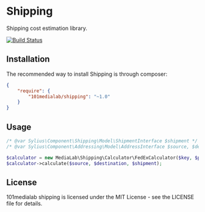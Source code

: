 # Shipping

Shipping cost estimation library.

[![Build Status](https://travis-ci.org/101medialab/shipping.png?branch=master)](https://travis-ci.org/101medialab/shipping)

## Installation

The recommended way to install Shipping is through composer:

```json
{
    "require": {
        "101medialab/shipping": "~1.0"
    }
}
```

## Usage

```php
/* @var Sylius\Component\Shipping\Model\ShipmentInterface $shipment */
/* @var Sylius\Component\Addressing\Model\AddressInterface $source, $destination */

$calculator = new MediaLab\Shipping\Calculator\FedExCalculator($key, $password, $accountNumber, $meterNumber);
$calculator->calculate($source, $destination, $shipment);
```

## License

101medialab shipping is licensed under the MIT License - see the LICENSE file for details.
